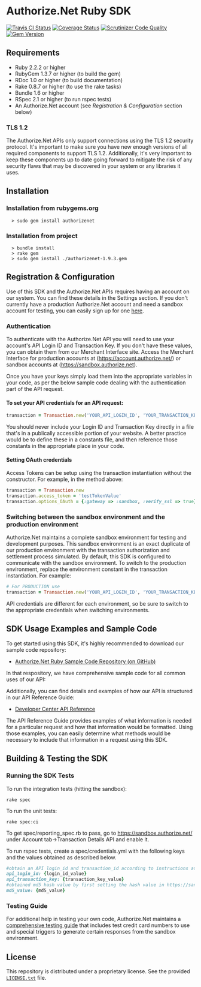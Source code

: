 # Authorize.Net Ruby SDK

[![Travis CI Status](https://travis-ci.org/AuthorizeNet/sdk-ruby.svg?branch=master)](https://travis-ci.org/AuthorizeNet/sdk-ruby)
[![Coverage Status](https://coveralls.io/repos/github/AuthorizeNet/sdk-ruby/badge.svg?branch=master)](https://coveralls.io/github/AuthorizeNet/sdk-ruby?branch=master)
[![Scrutinizer Code Quality](https://scrutinizer-ci.com/g/AuthorizeNet/sdk-ruby/badges/quality-score.png?b=master)](https://scrutinizer-ci.com/g/AuthorizeNet/sdk-ruby/?branch=master)
[![Gem Version](https://badge.fury.io/rb/authorizenet.svg)](https://badge.fury.io/rb/authorizenet)


## Requirements
* Ruby 2.2.2 or higher
* RubyGem 1.3.7 or higher (to build the gem)
* RDoc 1.0 or higher (to build documentation)
* Rake 0.8.7 or higher (to use the rake tasks)
* Bundle 1.6 or higher
* RSpec 2.1 or higher (to run rspec tests)
* An Authorize.Net account (see _Registration & Configuration_ section below)

### TLS 1.2
The Authorize.Net APIs only support connections using the TLS 1.2 security protocol. It's important to make sure you have new enough versions of all required components to support TLS 1.2. Additionally, it's very important to keep these components up to date going forward to mitigate the risk of any security flaws that may be discovered in your system or any libraries it uses.


## Installation

### Installation from rubygems.org
```
  > sudo gem install authorizenet
```

### Installation from project
```
  > bundle install
  > rake gem
  > sudo gem install ./authorizenet-1.9.3.gem
```


## Registration & Configuration
Use of this SDK and the Authorize.Net APIs requires having an account on our system. You can find these details in the Settings section.
If you don't currently have a production Authorize.Net account and need a sandbox account for testing, you can easily sign up for one [here](https://developer.authorize.net/sandbox/).

### Authentication
To authenticate with the Authorize.Net API you will need to use your account's API Login ID and Transaction Key. If you don't have these values, you can obtain them from our Merchant Interface site. Access the Merchant Interface for production accounts at (https://account.authorize.net/) or sandbox accounts at (https://sandbox.authorize.net).

Once you have your keys simply load them into the appropriate variables in your code, as per the below sample code dealing with the authentication part of the API request.

#### To set your API credentials for an API request:
```ruby
transaction = Transaction.new('YOUR_API_LOGIN_ID', 'YOUR_TRANSACTION_KEY', :gateway => :sandbox)
```

You should never include your Login ID and Transaction Key directly in a file that's in a publically accessible portion of your website. A better practice would be to define these in a constants file, and then reference those constants in the appropriate place in your code.

#### Setting OAuth credentials
Access Tokens can be setup using the transaction instantiation without the constructor. For example, in the method above:
```ruby
transaction = Transaction.new
transaction.access_token = 'testTokenValue'
transaction.options_OAuth = {:gateway => :sandbox, :verify_ssl => true}
```  

### Switching between the sandbox environment and the production environment
Authorize.Net maintains a complete sandbox environment for testing and development purposes. This sandbox environment is an exact duplicate of our production environment with the transaction authorization and settlement process simulated. By default, this SDK is configured to communicate with the sandbox environment. To switch to the production environment, replace the environment constant in the transaction instantiation.  For example:
```ruby
# For PRODUCTION use
transaction = Transaction.new('YOUR_API_LOGIN_ID', 'YOUR_TRANSACTION_KEY', :gateway => :production)
```

API credentials are different for each environment, so be sure to switch to the appropriate credentials when switching environments.


## SDK Usage Examples and Sample Code
To get started using this SDK, it's highly recommended to download our sample code repository:
* [Authorize.Net Ruby Sample Code Repository (on GitHub)](https://github.com/AuthorizeNet/sample-code-ruby)

In that respository, we have comprehensive sample code for all common uses of our API:

Additionally, you can find details and examples of how our API is structured in our API Reference Guide:
* [Developer Center API Reference](http://developer.authorize.net/api/reference/index.html)

The API Reference Guide provides examples of what information is needed for a particular request and how that information would be formatted. Using those examples, you can easily determine what methods would be necessary to include that information in a request using this SDK.


## Building & Testing the SDK

### Running the SDK Tests
To run the integration tests (hitting the sandbox):
```
rake spec
```
To run the unit tests:
```
rake spec:ci
```

To get spec/reporting_spec.rb to pass, go to https://sandbox.authorize.net/ under Account tab->Transaction Details API and enable it.

To run rspec tests, create a spec/credentials.yml with the following keys and the values obtained as described below.
```ruby
#obtain an API login_id and transaction_id according to instructions at https://developer.authorize.net/faqs/#gettranskey
api_login_id: {login_id_value}
api_transaction_key: {transaction_key_value}
#obtained md5 hash value by first setting the hash value in https://sandbox.authorize.net/ under the Account tab->MD5 Hash
md5_value: {md5_value}
```

### Testing Guide
For additional help in testing your own code, Authorize.Net maintains a [comprehensive testing guide](http://developer.authorize.net/hello_world/testing_guide/) that includes test credit card numbers to use and special triggers to generate certain responses from the sandbox environment.


## License
This repository is distributed under a proprietary license. See the provided [`LICENSE.txt`](/LICENSE.txt) file.